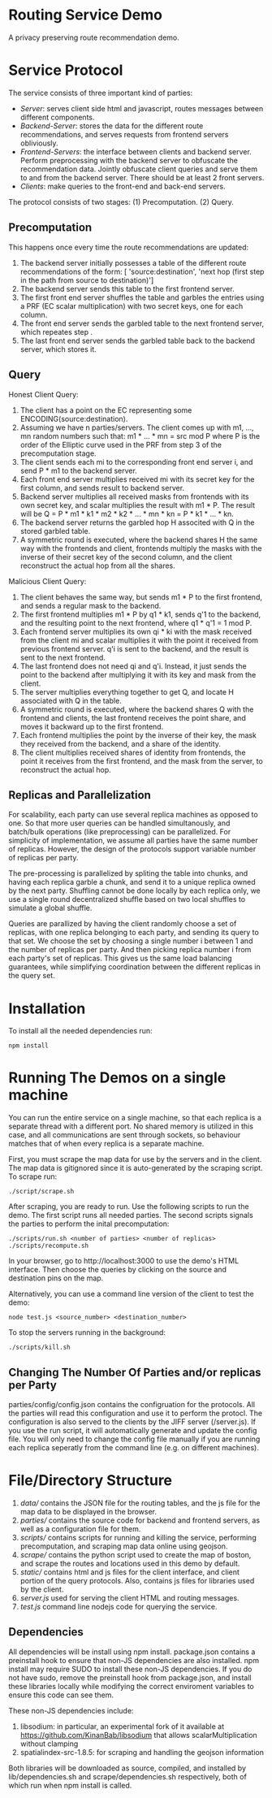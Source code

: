 # Routing Service Demo

A privacy preserving route recommendation demo.

# Service Protocol

The service consists of three important kind of parties:
* _Server_: serves client side html and javascript, routes messages between different components.
* _Backend-Server_: stores the data for the different route recommendations, and serves requests from frontend servers obliviously.
* _Frontend-Servers_: the interface between clients and backend server. 
 Perform preprocessing with the backend server to obfuscate the recommendation data.
 Jointly obfuscate client queries and serve them to and from the backend server. There should be at least 2 front servers.
* _Clients_: make queries to the front-end and back-end servers.

The protocol consists of two stages: (1) Precomputation. (2) Query.

## Precomputation
This happens once every time the route recommendations are updated:

1. The backend server initially possesses a table of the different route recommendations of the form:
[ 'source:destination', 'next hop (first step in the path from source to destination)']
2. The backend server sends this table to the first frontend server.
3. The first front end server shuffles the table and garbles the entries using a PRF (EC scalar multiplication) with two secret keys, one for each column.
4. The front end server sends the garbled table to the next frontend server, which repeates step  .
5. The last front end server sends the garbled table back to the backend server, which stores it.

## Query
Honest Client Query:

 1. The client has a point on the EC representing some ENCODING(source:destination).
 2. Assuming we have n parties/servers. The client comes up with m1, ..., mn random numbers such that: m1 * ... * mn = src mod P
where P is the order of the Elliptic curve used in the PRF from step 3 of the precomputation stage.
 3. The client sends each mi to the corresponding front end server i, and send P * m1 to the backend server.
 4. Each front end server multiplies received mi with its secret key for the first column, and sends result to backend server.
 5. Backend server multiplies all received masks from frontends with its own secret key, and scalar multiplies the result with m1 * P. The result will be Q = P * m1 * k1 * m2 * k2 * ... * mn * kn = P * k1 * ... * kn.
 6. The backend server returns the garbled hop H associted with Q in the stored garbled table.
 7. A symmetric round is executed, where the backend shares H the same way with the frontends and client, frontends multiply the masks with the inverse of their secret key of the second column, and the client reconstruct the actual hop from all the shares.

Malicious Client Query:

1. The client behaves the same way, but sends m1 * P to the first frontend, and sends a regular mask to the backend.
2. The first frontend multiplies m1 * P by q1 * k1, sends q'1 to the backend, and the resulting point to the next frontend, where q1 * q'1 = 1 mod P.
3. Each frontend server multiplies its own qi * ki with the mask received from the client mi and scalar multiplies it with the point it received from previous frontend server. q'i is sent to the backend, and the result is sent to the next frontend.
4. The last frontend does not need qi and q'i. Instead, it just sends the point to the backend after multiplying it with its key and mask from the client.
5. The server multiplies everything together to get Q, and locate H associated with Q in the table.
6. A symmetric round is executed, where the backend shares Q with the frontend and clients, the last frontend receives the point share, and moves it backward up to the first frontend.
7. Each frontend multiplies the point by the inverse of their key, the mask they received from the backend, and a share of the identity.
8. The client multiplies received shares of identity from frontends, the point it receives from the first frontend, and the mask from the server, to reconstruct the actual hop.

## Replicas and Parallelization
For scalability, each party can use several replica machines as opposed to one. So that more user queries can be handled simultanously, and batch/bulk operations (like preprocessing) can be parallelized. For simplicity of implementation, we assume all parties have the same number of replicas. However, the design of the protocols support variable number of replicas per party.

The pre-processing is parallelized by spliting the table into chunks, and having each replica garble a chunk, and send it to a unique replica owned by the next party. Shuffling cannot be done locally by each replica only, we use a single round decentralized shuffle based on two local shuffles to simulate a global shuffle.

Queries are parallized by having the client randomly choose a set of replicas, with one replica belonging to each party, and sending its query to that set. We choose the set by choosing a single number i between 1 and the number of replicas per party. And then picking replica number i from each party's set of replicas. This gives us the same load balancing guarantees, while simplifying coordination between the different replicas in the query set.

# Installation
To install all the needed dependencies run:
```shell
npm install
```
# Running The Demos on a single machine
You can run the entire service on a single machine, so that each replica is a separate thread with a different port. No shared memory is utilized in this case, and all communications are sent through sockets, so behaviour matches that of when every replica is a separate machine.

First, you must scrape the map data for use by the servers and in the client. The map data is gitignored since it is auto-generated by the scraping script. To scrape run:
```shell
./script/scrape.sh
```

After scraping, you are ready to run. Use the following scripts to run the demo. The first script runs all needed parties. The second scripts signals the parties to perform the inital precomputation:
```shell
./scripts/run.sh <number of parties> <number of replicas>
./scripts/recompute.sh
```

In your browser, go to http://localhost:3000 to use the demo's HTML interface. Then choose the queries by clicking on the source and destination pins on the map.

Alternatively, you can use a command line version of the client to test the demo:
```shell
node test.js <source_number> <destination_number>
```

To stop the servers running in the background:
```shell
./scripts/kill.sh
```

## Changing The Number Of Parties and/or replicas per Party
parties/config/config.json contains the configruation for the protocols. All the parties will read this configuration and use it to perform the protocl. The configuration is also served to the clients by the JIFF server (/server.js). If you use the run script, it will automatically generate and update the config file. You will only need to change the config file manually if you are running each replica seperatly from the command line (e.g. on different machines).

# File/Directory Structure
1. _data/_ contains the JSON file for the routing tables, and the js file for the map data to be displayed in the browser.
2. _parties/_ contains the source code for backend and frontend servers, as well as a configuration file for them.
3. _scripts/_ contains scripts for running and killing the service, performing precomputation, and scraping map data online using geojson.
4. _scrape/_ contains the python script used to create the map of boston, and scrape the routes and locations used in this demo by default.
5. _static/_ contains html and js files for the client interface, and client portion of the query protocols. Also, contains js files for libraries used by the client.
6. _server.js_ used for serving the client HTML and routing messages.
7. _test.js_ command line nodejs code for querying the service.

## Dependencies
All dependencies will be install using npm install. package.json contains a preinstall hook to ensure that non-JS dependencies are also installed.
npm install may require SUDO to install these non-JS dependencies. If you do not have sudo, remove the preinstall hook from package.json, and
install these libraries locally while modifying the correct enviroment variables to ensure this code can see them.

These non-JS dependencies include:
1. libsodium: in particular, an experimental fork of it available at https://github.com/KinanBab/libsodium that allows scalarMultiplication without clamping
2. spatialindex-src-1.8.5: for scraping and handling the geojson information

Both libraries will be downloaded as source, compiled, and installed by lib/dependencies.sh and scrape/dependencies.sh respectively, both of which
run when npm install is called.



